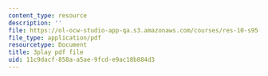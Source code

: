 ```yaml
---
content_type: resource
description: ''
file: https://ol-ocw-studio-app-qa.s3.amazonaws.com/courses/res-10-s95-physics-of-covid-19-transmission-fall-2020/11c9dacf858aa5ae9fcde9ac18b884d3_Sp6rcXifyAo.pdf
file_type: application/pdf
resourcetype: Document
title: 3play pdf file
uid: 11c9dacf-858a-a5ae-9fcd-e9ac18b884d3
---
```

